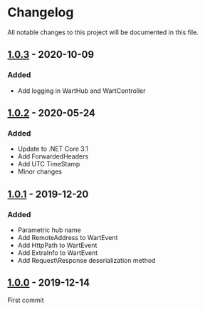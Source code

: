# Changelog

All notable changes to this project will be documented in this file.

## [1.0.3](https://www.nuget.org/packages/WART-Core/1.0.2) - 2020-10-09

### Added
- Add logging in WartHub and WartController

## [1.0.2](https://www.nuget.org/packages/WART-Core/1.0.2) - 2020-05-24

### Added
- Update to .NET Core 3.1
- Add ForwardedHeaders
- Add UTC TimeStamp
- Minor changes

## [1.0.1](https://www.nuget.org/packages/WART-Core/1.0.1) - 2019-12-20

### Added
- Parametric hub name
- Add RemoteAddress to WartEvent
- Add HttpPath to WartEvent
- Add ExtraInfo to WartEvent
- Add Request\Response deserialization method

## [1.0.0](https://www.nuget.org/packages/WART-Core/1.0.0) - 2019-12-14
First commit
